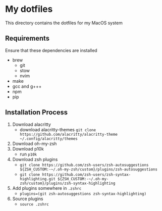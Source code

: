 # My dotfiles

This directory contains the dotfiles for my MacOS system

## Requirements

Ensure that these dependencies are installed

- brew
  - git
  - stow
  - nvim
- make
- gcc and g+++
- npm
- pip

## Installation Process

1. Download alacritty
   - download alacritty-themes
     `git clone https://github.com/alacritty/alacritty-theme ~/.config/alacritty/themes`
2. Download oh-my-zsh
3. Download p10k
   - run `p10k`
4. Download zsh plugins
   - `git clone https://github.com/zsh-users/zsh-autosuggestions ${ZSH_CUSTOM:-~/.oh-my-zsh/custom}/plugins/zsh-autosuggestions`
   - `git clone https://github.com/zsh-users/zsh-syntax-highlighting.git ${ZSH_CUSTOM:-~/.oh-my-zsh/custom}/plugins/zsh-syntax-highlighting`
5. Add plugins somewhere in `.zshrc`
   - `plugins=(git zsh-autosuggestions zsh-syntax-highlighting)`
6. Source plugins
   - `source .zshrc`
